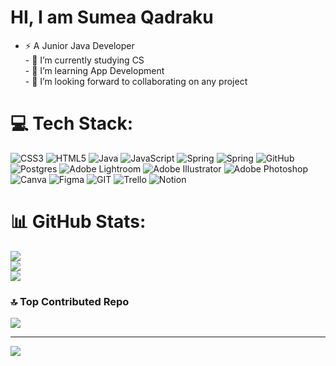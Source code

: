 # HI, I am Sumea Qadraku
- ⚡ A Junior Java Developer<br>- 🔭 I’m currently studying CS<br>- 🌱 I’m learning App Development<br>- 💞️ I’m looking forward to collaborating on any project


# 💻 Tech Stack:
![CSS3](https://img.shields.io/badge/css3-%231572B6.svg?style=for-the-badge&logo=css3&logoColor=white) ![HTML5](https://img.shields.io/badge/html5-%23E34F26.svg?style=for-the-badge&logo=html5&logoColor=white) ![Java](https://img.shields.io/badge/java-%23ED8B00.svg?style=for-the-badge&logo=java&logoColor=white) ![JavaScript](https://img.shields.io/badge/javascript-%23323330.svg?style=for-the-badge&logo=javascript&logoColor=%23F7DF1E) ![Spring](https://img.shields.io/badge/spring-%236DB33F.svg?style=for-the-badge&logo=spring&logoColor=white) ![Spring](https://img.shields.io/badge/spring-%236DB33F.svg?style=for-the-badge&logo=spring&logoColor=white) ![GitHub](https://img.shields.io/badge/GitHub-%23121011.svg?style=for-the-badge&logo=github&logoColor=white) ![Postgres](https://img.shields.io/badge/postgres-%23316192.svg?style=for-the-badge&logo=postgresql&logoColor=white) ![Adobe Lightroom](https://img.shields.io/badge/Adobe%20Lightroom-31A8FF.svg?style=for-the-badge&logo=Adobe%20Lightroom&logoColor=white) ![Adobe Illustrator](https://img.shields.io/badge/adobeillustrator-%23FF9A00.svg?style=for-the-badge&logo=adobeillustrator&logoColor=white) ![Adobe Photoshop](https://img.shields.io/badge/adobephotoshop-%2331A8FF.svg?style=for-the-badge&logo=adobephotoshop&logoColor=white) ![Canva](https://img.shields.io/badge/Canva-%2300C4CC.svg?style=for-the-badge&logo=Canva&logoColor=white) 	![Figma](https://img.shields.io/badge/figma-%23F24E1E.svg?style=for-the-badge&logo=figma&logoColor=white) ![GIT](https://img.shields.io/badge/Git-fc6d26?style=for-the-badge&logo=git&logoColor=white) ![Trello](https://img.shields.io/badge/Trello-%23026AA7.svg?style=for-the-badge&logo=Trello&logoColor=white) ![Notion](https://img.shields.io/badge/Notion-%23000000.svg?style=for-the-badge&logo=notion&logoColor=white)
# 📊 GitHub Stats:
![](https://github-readme-stats.vercel.app/api?username=Sumea1&theme=highcontrast&hide_border=false&include_all_commits=false&count_private=false)<br/>
![](https://github-readme-streak-stats.herokuapp.com/?user=Sumea1&theme=highcontrast&hide_border=false)<br/>
![](https://github-readme-stats.vercel.app/api/top-langs/?username=Sumea1&theme=highcontrast&hide_border=false&include_all_commits=false&count_private=false&layout=compact)

### 🔝 Top Contributed Repo
![](https://github-contributor-stats.vercel.app/api?username=Sumea1&limit=5&theme=dark&combine_all_yearly_contributions=true)

---
[![](https://visitcount.itsvg.in/api?id=Sumea1&icon=7&color=10)](https://visitcount.itsvg.in)

